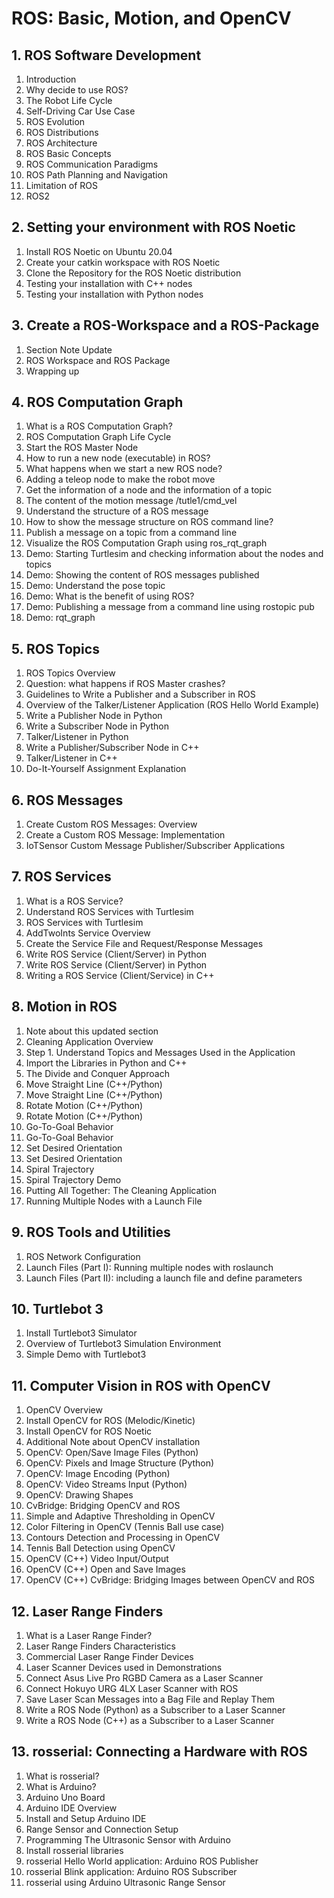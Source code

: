 # ROS: Basic, Motion, and OpenCV

## 1. ROS Software Development

1. Introduction
2. Why decide to use ROS?
3. The Robot Life Cycle
4. Self-Driving Car Use Case
5. ROS Evolution
6. ROS Distributions
7. ROS Architecture
8. ROS Basic Concepts
9. ROS Communication Paradigms
10. ROS Path Planning and Navigation
11. Limitation of ROS
12. ROS2

## 2. Setting your environment with ROS Noetic

1. Install ROS Noetic on Ubuntu 20.04
2. Create your catkin workspace with ROS Noetic
3. Clone the Repository for the ROS Noetic distribution
4. Testing your installation with C++ nodes
5. Testing your installation with Python nodes

## 3. Create a ROS-Workspace and a ROS-Package

1. Section Note Update
2. ROS Workspace and ROS Package
3. Wrapping up

## 4. ROS Computation Graph

1. What is a ROS Computation Graph?
2. ROS Computation Graph Life Cycle
3. Start the ROS Master Node
4. How to run a new node (executable) in ROS?
5. What happens when we start a new ROS node?
6. Adding a teleop node to make the robot move
7. Get the information of a node and the information of a topic
8. The content of the motion message /tutle1/cmd_vel
9. Understand the structure of a ROS message
10. How to show the message structure on ROS command line?
11. Publish a message on a topic from a command line
12. Visualize the ROS Computation Graph using ros_rqt_graph
13. Demo: Starting Turtlesim and checking information about the nodes and topics
14. Demo: Showing the content of ROS messages published
15. Demo: Understand the pose topic
16. Demo: What is the benefit of using ROS?
17. Demo: Publishing a message from a command line using rostopic pub
18. Demo: rqt_graph

## 5. ROS Topics

1. ROS Topics Overview
2. Question: what happens if ROS Master crashes?
3. Guidelines to Write a Publisher and a Subscriber in ROS
4. Overview of the Talker/Listener Application (ROS Hello World Example)
5. Write a Publisher Node in Python
6. Write a Subscriber Node in Python
7. Talker/Listener in Python
8. Write a Publisher/Subscriber Node in C++
9. Talker/Listener in C++
10. Do-It-Yourself Assignment Explanation


## 6. ROS Messages

1. Create Custom ROS Messages: Overview
2. Create a Custom ROS Message: Implementation
3. IoTSensor Custom Message Publisher/Subscriber Applications

## 7. ROS Services

1. What is a ROS Service?
2. Understand ROS Services with Turtlesim
3. ROS Services with Turtlesim
4. AddTwoInts Service Overview
5. Create the Service File and Request/Response Messages
6. Write ROS Service (Client/Server) in Python
7. Write ROS Service (Client/Server) in Python
8. Writing a ROS Service (Client/Service) in C++

## 8. Motion in ROS

1. Note about this updated section
2. Cleaning Application Overview
3. Step 1. Understand Topics and Messages Used in the Application
4. Import the Libraries in Python and C++
5. The Divide and Conquer Approach
6. Move Straight Line (C++/Python)
7. Move Straight Line (C++/Python)
8. Rotate Motion (C++/Python)
9. Rotate Motion (C++/Python)
10. Go-To-Goal Behavior
11. Go-To-Goal Behavior
12. Set Desired Orientation
13. Set Desired Orientation
14. Spiral Trajectory
15. Spiral Trajectory Demo
16. Putting All Together: The Cleaning Application
17. Running Multiple Nodes with a Launch File

## 9. ROS Tools and Utilities

1. ROS Network Configuration
2. Launch Files (Part I): Running multiple nodes with roslaunch
3. Launch Files (Part II): including a launch file and define parameters

## 10. Turtlebot 3

1. Install Turtlebot3 Simulator
2. Overview of Turtlebot3 Simulation Environment
3. Simple Demo with Turtlebot3

## 11. Computer Vision in ROS with OpenCV

1. OpenCV Overview
2. Install OpenCV for ROS (Melodic/Kinetic)
3. Install OpenCV for ROS Noetic
4. Additional Note about OpenCV installation
5. OpenCV: Open/Save Image Files (Python)
6. OpenCV: Pixels and Image Structure (Python)
7. OpenCV: Image Encoding (Python)
8. OpenCV: Video Streams Input (Python)
9. OpenCV: Drawing Shapes
10. CvBridge: Bridging OpenCV and ROS
11. Simple and Adaptive Thresholding in OpenCV
12. Color Filtering in OpenCV (Tennis Ball use case)
13. Contours Detection and Processing in OpenCV
14. Tennis Ball Detection using OpenCV
15. OpenCV (C++) Video Input/Output
16. OpenCV (C++) Open and Save Images
17. OpenCV (C++) CvBridge: Bridging Images between OpenCV and ROS

## 12. Laser Range Finders

1. What is a Laser Range Finder?
2. Laser Range Finders Characteristics
3. Commercial Laser Range Finder Devices
4. Laser Scanner Devices used in Demonstrations
5. Connect Asus Live Pro RGBD Camera as a Laser Scanner
6. Connect Hokuyo URG 4LX Laser Scanner with ROS
7. Save Laser Scan Messages into a Bag File and Replay Them
8. Write a ROS Node (Python) as a Subscriber to a Laser Scanner
9. Write a ROS Node (C++) as a Subscriber to a Laser Scanner

## 13. rosserial: Connecting a Hardware with ROS

1. What is rosserial?
2. What is Arduino?
3. Arduino Uno Board
4. Arduino IDE Overview
5. Install and Setup Arduino IDE
6. Range Sensor and Connection Setup
7. Programming The Ultrasonic Sensor with Arduino
8. Install rosserial libraries
9. rosserial Hello World application: Arduino ROS Publisher
10. rosserial Blink application: Arduino ROS Subscriber
11. rosserial using Arduino Ultrasonic Range Sensor
